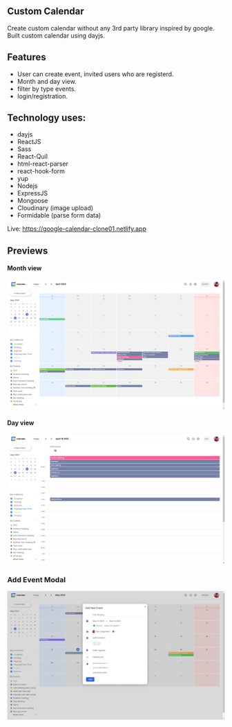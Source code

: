 ## Custom Calendar

Create custom calendar without any 3rd party library inspired by google. 
Built custom calendar using dayjs. 

## Features
- User can create event, invited users who are registerd.
- Month and day view.
- filter by type events.
- login/registration. 


## Technology uses: 
- dayjs
- ReactJS
- Sass
- React-Quil
- html-react-parser
- react-hook-form
- yup
- Nodejs
- ExpressJS
- Mongoose
- Cloudinary (image upload)
- Formidable (parse form data)



Live: https://google-calendar-clone01.netlify.app 



## Previews

#### Month view
![image](public/googlecalendarclone.png)

#### Day view
![image](public/2023-05-22_225209.png)

### Add Event Modal
![image](public/2023-05-22_232200.png)